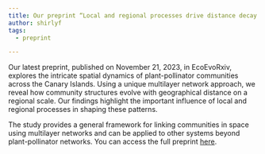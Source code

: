 ```yaml
---
title: Our preprint “Local and regional processes drive distance decay in structure in a spatial multilayer plant-pollinator network” is now available on EcoEvoRxiv!
author: shirlyf
tags:
  - preprint

---
```


Our latest preprint, published on November 21, 2023, in EcoEvoRxiv, explores the intricate spatial dynamics of plant-pollinator communities across the Canary Islands. Using a unique multilayer network approach, we reveal how community structures evolve with geographical distance on a regional scale. Our findings highlight the important influence of local and regional processes in shaping these patterns.

The study provides a general framework for linking communities in space using multilayer networks and can be applied to other systems beyond plant-pollinator networks. You can access the full preprint [here](https://ecoevorxiv.org/repository/view/6289/).
